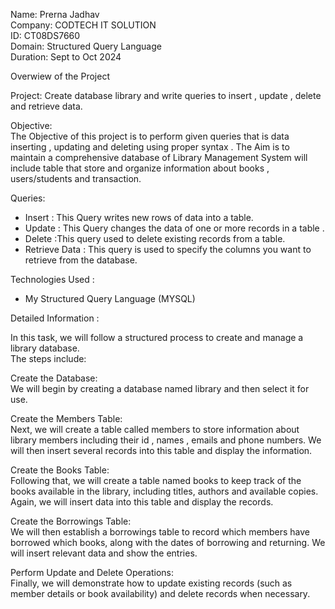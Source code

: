 Name: Prerna Jadhav                                                                                                                                                            
Company: CODTECH IT SOLUTION                     
ID: CT08DS7660  
Domain: Structured Query Language                                                                                                                                                   
Duration: Sept to Oct 2024                                                                                                                                                            
  
Overwiew of the Project 

Project: Create database library and write queries to insert , update , delete and retrieve data.

Objective:                                                                                                                                                                                
 The Objective of this project is to perform given queries that is data inserting , updating and deleting using proper syntax . The Aim is to maintain a comprehensive database of Library Management System will include table that store and organize information about books , users/students and transaction.  
 
Queries:                                                                                                                                                                                    
 - Insert :  This Query writes new rows of data into a table.                                                                                                                            
 - Update : This Query changes the data of one or more records in a table .                                                                                                                 
 - Delete :This query used to delete existing records from a table.                                                                                                                            
 - Retrieve Data : This query is used to specify the columns you want to retrieve from the database.

Technologies Used : 
- My Structured Query Language (MYSQL)

  
Detailed Information : 

 In this task, we will follow a structured process to create and manage a library database.                                                                                                
 The steps include:

Create the Database:                                                                                                                                                                     
 We will begin by creating a database named library and then select it for use.

Create the Members Table:                                                                                                                                                             
 Next, we will create a table called members to store information about library members including their id , names , emails and phone numbers.
 We will then insert several records into this table and display the information.

Create the Books Table:                                                                                                                                                           
 Following that, we will create a table named books to keep track of the books available in the library, including titles, authors and available copies.
 Again, we will insert data into this table and display the records.

Create the Borrowings Table:                                                                                                                                                               
 We will then establish a borrowings table to record which members have borrowed which books, along with the dates of borrowing and returning.
 We will insert relevant data and show the entries.

Perform Update and Delete Operations:                                                                                                                                              
 Finally, we will demonstrate how to update existing records (such as member details or book availability) and delete records when necessary.  
